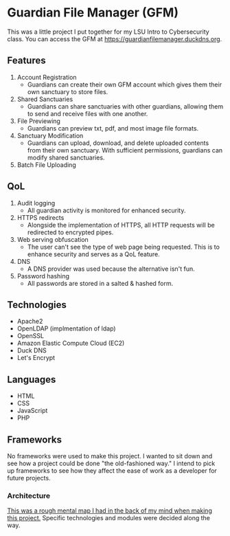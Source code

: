 # Guardian File Manager (GFM)
This was a little project I put together for my LSU Intro to Cybersecurity class. You can access the GFM at https://guardianfilemanager.duckdns.org.

## Features
1. Account Registration
   - Guardians can create their own GFM account which gives them their own sanctuary to store files.
2. Shared Sanctuaries
   - Guardians can share sanctuaries with other guardians, allowing them to send and receive files with one another.
3. File Previewing
   - Guardians can preview txt, pdf, and most image file formats.
4. Sanctuary Modification
   - Guardians can upload, download, and delete uploaded contents from their own sanctuary. With sufficient permissions, guardians can modify shared sanctuaries.
5. Batch File Uploading

## QoL
1. Audit logging
   - All guardian activity is monitored for enhanced security.
2. HTTPS redirects
   - Alongside the implementation of HTTPS, all HTTP requests will be redirected to encrypted pipes.
3. Web serving obfuscation
   - The user can't see the type of web page being requested. This is to enhance security and serves as a QoL feature.
4. DNS
   - A DNS provider was used because the alternative isn't fun.
5. Password hashing
   - All passwords are stored in a salted & hashed form. 

## Technologies
- Apache2
- OpenLDAP (implmentation of ldap)
- OpenSSL
- Amazon Elastic Compute Cloud (EC2)
- Duck DNS
- Let's Encrypt

## Languages
- HTML
- CSS
- JavaScript
- PHP

## Frameworks
No frameworks were used to make this project. I wanted to sit down and see how a project could be done "the old-fashioned way." I intend to pick up frameworks to see how they affect the ease of work as a developer for future projects.

### Architecture
[This was a rough mental map I had in the back of my mind when making this project.](https://imgur.com/a/X1NhrFh) Specific technologies and modules were decided along the way.
